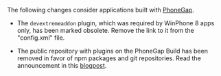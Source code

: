 The following changes consider applications built with [PhoneGap](https://build.phonegap.com).

- The `devextremeaddon` plugin, which was required by WinPhone 8 apps only, has been marked obsolete. Remove the link to it from the "config.xml" file.

- The public repository with plugins on the PhoneGap Build has been removed in favor of npm packages and git repositories. Read the announcement in this [blogpost](https://phonegap.com/blog/2016/10/13/pgb-repository-shutting-down).